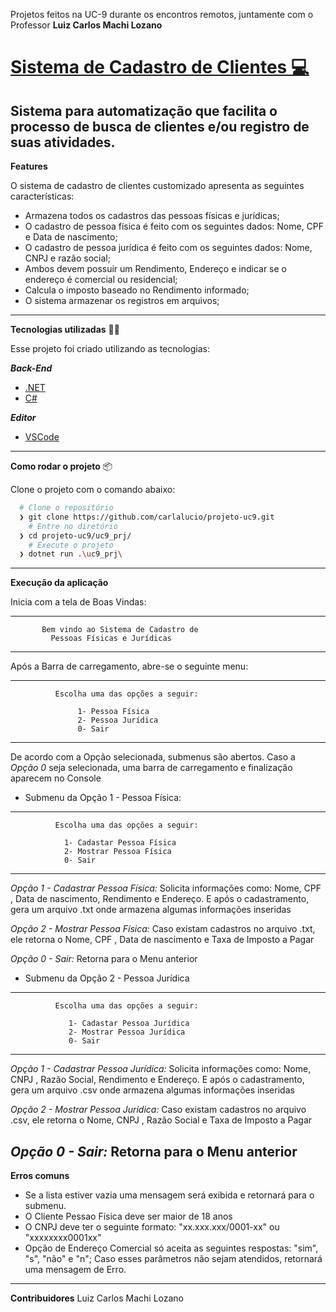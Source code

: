 Projetos feitos na UC-9 durante os encontros remotos, juntamente com o Professor **Luiz Carlos Machi Lozano**

# [Sistema de Cadastro de Clientes :computer: ](uc9_prj/Program.cs)

Sistema para automatização que facilita o processo de busca de clientes e/ou registro de suas atividades. 
---
**Features**

O sistema de cadastro de clientes customizado apresenta as seguintes características:
 
-   Armazena todos os cadastros das pessoas físicas e jurídicas;
-   O cadastro de pessoa física é feito com os seguintes dados: Nome, CPF e Data de nascimento;
-   O cadastro de pessoa jurídica é feito com os seguintes dados: Nome, CNPJ e razão social;
-   Ambos devem possuir um Rendimento,  Endereço e indicar se o endereço é comercial ou residencial;
-   Calcula o imposto baseado no Rendimento informado;
-   O sistema armazenar os registros em arquivos;
---
**Tecnologias utilizadas** 👨‍💻️

Esse projeto foi criado utilizando as tecnologias:

***Back-End***
- [.NET](https://dotnet.microsoft.com/download)
- [C#](https://docs.microsoft.com/pt-br/dotnet/csharp/)

***Editor***
- [VSCode](https://code.visualstudio.com/)
---
**Como rodar o projeto** 📦️

Clone o projeto com o comando abaixo:
```bash
  # Clone o repositório
  ❯ git clone https://github.com/carlalucio/projeto-uc9.git
	# Entre no diretório
  ❯ cd projeto-uc9/uc9_prj/
	# Execute o projeto
  ❯ dotnet run .\uc9_prj\
```
---
**Execução da aplicação**

Inicia com a tela de Boas Vindas:

-------------------------------------------------------------
           Bem vindo ao Sistema de Cadastro de                    
             Pessoas Físicas e Jurídicas                 
-------------------------------------------------------------

Após a Barra de carregamento, abre-se o seguinte menu:

-------------------------------------------------------------
              Escolha uma das opções a seguir:             

                   1- Pessoa Física                        
                   2- Pessoa Jurídica                      
                   0- Sair                                 
-------------------------------------------------------------
De acordo com a Opção selecionada, submenus são abertos.
Caso a *Opção 0* seja selecionada, uma barra de carregamento e finalização aparecem no Console



- Submenu da Opção 1 - Pessoa Física:
-------------------------------------------------------------
              Escolha uma das opções a seguir:            
                                                              
                1- Cadastar Pessoa Física                  
                2- Mostrar Pessoa Física                   
                0- Sair                                     
-------------------------------------------------------------

*Opção 1 - Cadastrar Pessoa Física:* Solicita informações como: Nome, CPF , Data de nascimento, Rendimento e Endereço.
E após o cadastramento, gera um arquivo .txt onde armazena algumas informações inseridas

*Opção 2 - Mostrar Pessoa Física:* Caso existam cadastros no arquivo .txt, ele retorna o  Nome, CPF , Data de nascimento e Taxa de Imposto a Pagar

*Opção 0 - Sair:* Retorna para o Menu anterior


- Submenu da Opção 2 - Pessoa Jurídica
-------------------------------------------------------------
              Escolha uma das opções a seguir:             
                                                               
                 1- Cadastar Pessoa Jurídica
                 2- Mostrar Pessoa Jurídica                  
                 0- Sair                                     
-------------------------------------------------------------
*Opção 1 - Cadastrar Pessoa Jurídica:* Solicita informações como: Nome, CNPJ , Razão Social, Rendimento e Endereço.
E após o cadastramento, gera um arquivo .csv onde armazena algumas informações inseridas

*Opção 2 - Mostrar Pessoa Jurídica:* Caso existam cadastros no arquivo .csv, ele retorna o  Nome, CNPJ , Razão Social e Taxa de Imposto a Pagar

*Opção 0 - Sair:* Retorna para o Menu anterior
---
**Erros comuns**
- Se a lista estiver vazia uma mensagem será exibida e retornará para o submenu.
- O Cliente Pessao Física deve ser maior de 18 anos
- O CNPJ deve ter o seguinte formato: "xx.xxx.xxx/0001-xx" ou "xxxxxxxx0001xx"
- Opção de Endereço Comercial só aceita as seguintes respostas:  "sim", "s", "não" e "n";
Caso esses parâmetros não sejam atendidos, retornará uma mensagem de Erro.
---
**Contribuidores**
Luiz Carlos Machi Lozano
